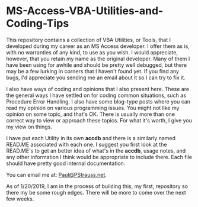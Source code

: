 # MS-Access-VBA-Utilities-and-Coding-Tips

This repository contains a collection of VBA Utilities, or Tools, that I developed during  my career as an MS Access developer. I offer them as is, with no warranties of any kind, to use as you wish. I would appreciate, however, that you retain my name as the original developer. Many of them I have been using for awhile and should be pretty well debugged, but there may be a few lurking in corners that I haven't found yet. If you find any bugs, I'd appreciate you sending me an email about it so I can try to fix it.

I also have ways of coding and opinions that I also present here. These are the general ways I have settled on for coding common situations, such as Procedure Error Handling. I also have some blog-type posts where you can read my opinion on various programming issues. You might not like my opinion on some topic, and that's OK. There is usually more than one correct way to view or approach these topics. For what it's worth, I give you my view on things.

I have put each Utility in its own **accdb** and there is a similarly named READ.ME associated with each one. I suggest you first look at the READ.ME's to get an better idea of what's in the **accdb**, usage notes, and any other information I think would be appropriate to include there. Each file should have pretty good internal documentation. 

You can email me at: Paul@PStrauss.net.

As of 1/20/2019, I am in the process of building this, my first, repository so there my be some rough edges. There will be more to come over the next few weeks.
